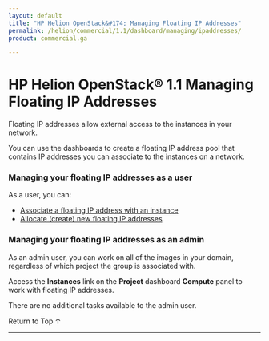 ```yaml
---
layout: default
title: "HP Helion OpenStack&#174; Managing Floating IP Addresses"
permalink: /helion/commercial/1.1/dashboard/managing/ipaddresses/
product: commercial.ga

---
```

<!--UNDER REVISION-->

<script>

function PageRefresh {
onLoad="window.refresh"
}

PageRefresh();

</script>

<!--
<p style="font-size: small;"> <a href="/helion/commercial/1.1/ga1/install/">&#9664; PREV</a> | <a href="/helion/commercial/1.1/ga1/install-overview/">&#9650; UP</a> | <a href="/helion/commercial/1.1/ga1/">NEXT &#9654;</a> 
-->

# HP Helion OpenStack&#174; 1.1 Managing Floating IP Addresses

Floating IP addresses allow external access to the instances in your network. 

You can use the dashboards to create a floating IP address pool that contains IP addresses you can associate to the instances on a network.

### Managing your floating IP addresses as a user

As a user, you can:

* [Associate a floating IP address with an instance](/helion/commercial/1.1/dashboard/managing/ipaddresses/associate/)
* [Allocate (create) new floating IP addresses](/helion/commercial/1.1/dashboard/managing/ipaddresses/associate/)

### Managing your floating IP addresses as an admin ###

As an admin user, you can work on all of the images in your domain, regardless of which project the group is associated with.

Access the **Instances** link on the **Project** dashboard **Compute** panel to work with floating IP addresses.

There are no additional tasks available to the admin user.

<a href="#top" style="padding:14px 0px 14px 0px; text-decoration: none;"> Return to Top &#8593; </a>


----
